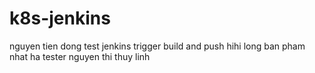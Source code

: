 # k8s-jenkins
nguyen tien dong test jenkins trigger build and push
hihi
long ban
pham nhat ha tester
nguyen thi thuy linh